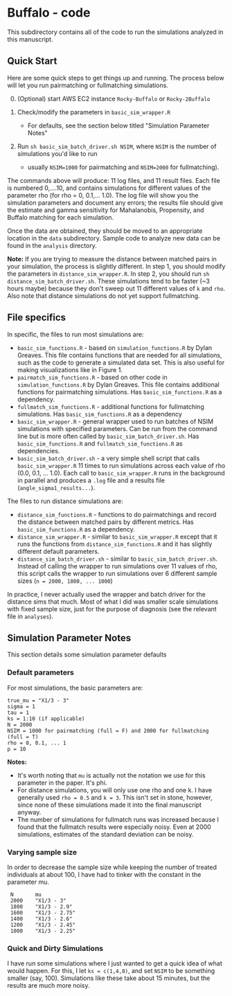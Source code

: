 # Buffalo - code

This subdirectory contains all of the code to run the simulations analyzed in this manuscript.

## Quick Start

Here are some quick steps to get things up and running. The process below will let you run pairmatching or fullmatching simulations.

0. (Optional) start AWS EC2 instance `Rocky-Buffalo` or `Rocky-2Buffalo`

1. Check/modify the parameters in `basic_sim_wrapper.R`
   - For defaults, see the section below titled "Simulation Parameter Notes"

2. Run `sh basic_sim_batch_driver.sh NSIM`, where `NSIM` is the number of simulations you'd like to run 
   - usually `NSIM=1000` for pairmatching and `NSIM=2000` for fullmatching).
   
The commands above will produce: 11 log files, and 11 result files.  Each file is numbered 0,....10, and contains simulations for different values of the parameter rho (for rho = 0, 0.1,... 1.0).  The log file will show you the simulation parameters and document any errors; the results file should give the estimate and gamma sensitivity for Mahalanobis, Propensity, and Buffalo matching for each simulation.

Once the data are obtained, they should be moved to an appropriate location in the `data` subdirectory. Sample code to analyze new data can be found in the `analysis` directory.

**Note:** If you are trying to measure the distance between matched pairs in your simulation, the process is slightly different.  In step 1, you should modify the parameters in `distance_sim_wrapper.R`.  In step 2, you should run `sh distance_sim_batch_driver.sh`.  These simulations tend to be faster (~3 hours maybe) because they don't sweep out 11 different values of `k` and `rho`.  Also note that distance simulations do not yet support fullmatching.

## File specifics

In specific, the files to run most simulations are:
- `basic_sim_functions.R` - based on `simulation_functions.R` by Dylan Greaves.  This file contains functions that are needed for all simulations, such as the code to generate a simulated data set.  This is also useful for making visualizations like in Figure 1.
- `pairmatch_sim_functions.R` - based on other code in `simulation_functions.R` by Dylan Greaves.  This file contains additional functions for pairmatching simulations.  Has `basic_sim_functions.R` as a dependency.
- `fullmatch_sim_functions.R` - additional functions for fullmatching simulations.  Has `basic_sim_functions.R` as a dependency
- `basic_sim_wrapper.R` - general wrapper used to run batches of NSIM simulations with specified parameters. Can be run from the command line but is more often called by `basic_sim_batch_driver.sh`.  Has `basic_sim_functions.R` and `fullmatch_sim_functions.R` as dependencies.
- `basic_sim_batch_driver.sh` - a very simple shell script that calls `basic_sim_wrapper.R` 11 times to run simulations across each value of rho (0.0, 0.1, ... 1.0).  Each call to `basic_sim_wrapper.R` runs in the background in parallel and produces a `.log` file and a results file (`angle_sigma1_results...`).

The files to run distance simulations are:
- `distance_sim_functions.R` - functions to do pairmatchings and record the distance between matched pairs by different metrics.  Has `basic_sim_functions.R` as a dependency.
- `distance_sim_wrapper.R` - similar to `basic_sim_wrapper.R` except that it runs the functions from `distance_sim_functions.R` and it has slightly different default parameters.
- `distance_sim_batch_driver.sh` - similar to `basic_sim_batch_driver.sh`. Instead of calling the wrapper to run simulations over 11 values of rho, this script calls the wrapper to run simulations over 6 different sample sizes (`n = 2000, 1800, ... 1000`)

In practice, I never actually used the wrapper and batch driver for the distance sims that much.  Most of what I did was smaller scale simulations with fixed sample size, just for the purpose of diagnosis (see the relevant file in `analyses`).


## Simulation Parameter Notes
This section details some simulation parameter defaults

### Default parameters

For most simulations, the basic parameters are:

```
true_mu = "X1/3 - 3"
sigma = 1
tau = 1
ks = 1:10 (if applicable)
N = 2000
NSIM = 1000 for pairmatching (full = F) and 2000 for fullmatching (full = T)
rho = 0, 0.1, ... 1
p = 10
```

**Notes:** 
- It's worth noting that `mu` is actually not the notation we use for this parameter in the paper.  It's phi.
- For distance simulations, you will only use one rho and one k.  I have generally used `rho = 0.5` and `k = 3`.  This isn't set in stone, however, since none of these simulations made it into the final manuscript anyway.
- The number of simulations for fullmatch runs was increased because I found that the fullmatch results were especially noisy.  Even at 2000 simulations, estimates of the standard deviation can be noisy.

### Varying sample size

In order to decrease the sample size while keeping the number of treated individuals at about 100, I have had to tinker with the constant in the parameter mu.

```
 N       mu
 2000    "X1/3 - 3"
 1800    "X1/3 - 2.9"
 1600    "X1/3 - 2.75"
 1400    "X1/3 - 2.6"
 1200    "X1/3 - 2.45"
 1000    "X1/3 - 2.25"
```

### Quick and Dirty Simulations

I have run some simulations where I just wanted to get a quick idea of what would happen.  For this, I let `ks = c(1,4,8)`, and set `NSIM` to be something smaller (say, 100).  Simulations like these take about 15 minutes, but the results are much more noisy.
